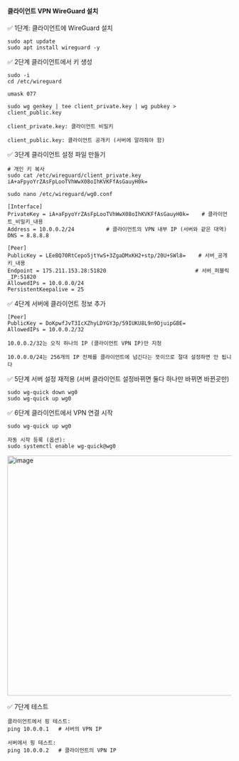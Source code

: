 #### 클라이언트 VPN WireGuard 설치

✅ 1단계: 클라이언트에 WireGuard 설치
```less
sudo apt update
sudo apt install wireguard -y
```

✅ 2단계 클라이언트에서 키 생성
```less
sudo -i
cd /etc/wireguard

umask 077

sudo wg genkey | tee client_private.key | wg pubkey > client_public.key
```

```less
client_private.key: 클라이언트 비밀키

client_public.key: 클라이언트 공개키 (서버에 알려줘야 함)
```

✅ 3단계 클라이언트 설정 파일 만들기

```less
# 개인 키 복사
sudo cat /etc/wireguard/client_private.key
iA+aFpyoYrZAsFpLooTVhWwX08oIhKVKFfAsGauyH0k=

sudo nano /etc/wireguard/wg0.conf

[Interface]
PrivateKey = iA+aFpyoYrZAsFpLooTVhWwX08oIhKVKFfAsGauyH0k=    # 클라이언트_비밀키_내용
Address = 10.0.0.2/24          # 클라이언트의 VPN 내부 IP (서버와 같은 대역)
DNS = 8.8.8.8

[Peer]
PublicKey = LEeBQ70RtCepo5jtYwS+3ZgaDMxKH2+stp/20U+SWl8=    # 서버_공개키_내용
Endpoint = 175.211.153.28:51820                            # 서버_퍼블릭_IP:51820
AllowedIPs = 10.0.0.0/24
PersistentKeepalive = 25

```

✅ 4단계 서버에 클라이언트 정보 추가
```less
[Peer]
PublicKey = DoKpwfJvT3IcXZhyLDYGY3p/59IUKU8L9n9DjuipGBE=
AllowedIPs = 10.0.0.2/32
```

```less
10.0.0.2/32는 오직 하나의 IP (클라이언트 VPN IP)만 지정

10.0.0.0/24는 256개의 IP 전체를 클라이언트에 넘긴다는 뜻이므로 절대 설정하면 안 됩니다
```

✅ 5단계 서버 설정 재적용 (서버 클라이언트 설정바뀌면 둘다 하나만 바뀌면 바뀐곳만)
```less
sudo wg-quick down wg0
sudo wg-quick up wg0
```

✅ 6단계 클라이언트에서 VPN 연결 시작
```less
sudo wg-quick up wg0

자동 시작 등록 (옵션):
sudo systemctl enable wg-quick@wg0
```

<img width="539" alt="image" src="https://github.com/user-attachments/assets/1766b01b-a9aa-481e-81bc-ff5c5e4d425f" />


✅ 7단계 테스트
```less
클라이언트에서 핑 테스트:
ping 10.0.0.1   # 서버의 VPN IP

서버에서 핑 테스트:
ping 10.0.0.2   # 클라이언트의 VPN IP
```



